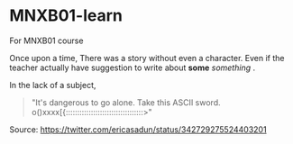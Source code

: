 # MNXB01-learn
For MNXB01 course

Once upon a time,
There was a story without even a character. Even if the teacher actually
have suggestion to write about **some** _something_ .

In the lack of a subject, 

> "It's dangerous to go alone. Take this ASCII sword.  o()xxxx[{::::::::::::::::::::::::::::::::::>"

Source: <https://twitter.com/ericasadun/status/342729275524403201>
